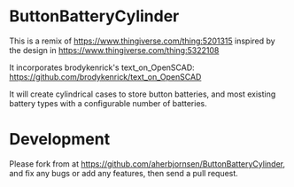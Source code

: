 # ButtonBatteryCylinder
This is a remix of https://www.thingiverse.com/thing:5201315 inspired by the design in https://www.thingiverse.com/thing:5322108

It incorporates brodykenrick's text_on_OpenSCAD: https://github.com/brodykenrick/text_on_OpenSCAD

It will create cylindrical cases to store button batteries, and most existing battery types with a configurable number of batteries.

# Development

Please fork from at https://github.com/aherbjornsen/ButtonBatteryCylinder, and fix any bugs or add any features, then send a pull request.
